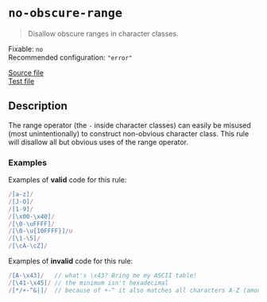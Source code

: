 # `no-obscure-range`

> Disallow obscure ranges in character classes.

Fixable: `no` <br> Recommended configuration: `"error"`

<!-- prettier-ignore -->
[Source file](https://github.com/RunDevelopment/eslint-plugin-clean-regex/blob/master/lib/rules/no-obscure-range.js) <br> [Test file](https://github.com/RunDevelopment/eslint-plugin-clean-regex/blob/master/tests/lib/rules/no-obscure-range.js)

## Description

The range operator (the `-` inside character classes) can easily be misused
(most unintentionally) to construct non-obvious character class. This rule will
disallow all but obvious uses of the range operator.

### Examples

Examples of **valid** code for this rule:

<!-- prettier-ignore -->
```js
/[a-z]/
/[J-O]/
/[1-9]/
/[\x00-\x40]/
/[\0-\uFFFF]/
/[\0-\u{10FFFF}]/u
/[\1-\5]/
/[\cA-\cZ]/
```

Examples of **invalid** code for this rule:

<!-- prettier-ignore -->
```js
/[A-\x43]/   // what's \x43? Bring me my ASCII table!
/[\41-\x45]/ // the minimum isn't hexadecimal
/[*/+-^&|]/  // because of +-^ it also matches all characters A-Z (among other)
```
